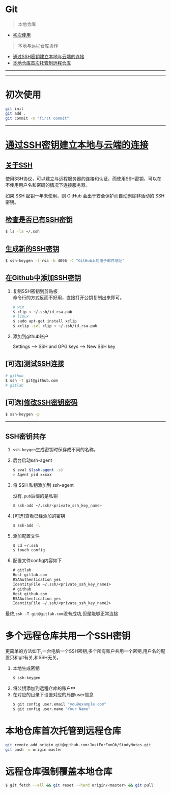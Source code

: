 # Git

> 本地仓库

- [初次使用](#初次使用)



> 本地与远程仓库协作

- [通过SSH密钥建立本地与云端的连接](#通过SSH密钥建立本地与云端的连接)  
- [本地仓库首次托管到远程仓库](#本地仓库首次托管到远程仓库)


---

---

# 初次使用

``` bash
git init
git add .
git commit -m "first commit"
```

---

# [通过SSH密钥建立本地与云端的连接](https://help.github.com/cn/articles/connecting-to-github-with-ssh)

## [关于SSH](https://help.github.com/cn/articles/about-ssh)  

使用SSH协议，可以建立与远程服务器的连接和认证。而使用SSH密钥，可以在不使用用户名和密码的情况下连接服务器。

如果 SSH 密钥一年未使用，则 GitHub 会出于安全保护而自动删除非活动的 SSH 密钥。

## [检查是否已有SSH密钥](https://help.github.com/cn/articles/checking-for-existing-ssh-keys)

``` bash
$ ls -la ~/.ssh
```

## [生成新的SSH密钥](https://help.github.com/cn/articles/generating-a-new-ssh-key-and-adding-it-to-the-ssh-agent)

``` bash
$ ssh-keygen -t rsa -b 4096 -C "GitHub上的电子邮件地址"
```

## [在Github中添加SSH密钥](https://help.github.com/cn/articles/adding-a-new-ssh-key-to-your-github-account)

1. 复制SSH密钥到剪贴板  
命令行的方式反而不好用，直接打开公钥复制出来即可。
    ``` bash
    # win
    $ clip < ~/.ssh/id_rsa.pub
    # linux
    $ sudo apt-get install xclip
    $ xclip -sel clip < ~/.ssh/id_rsa.pub
    ```

2. 添加到github账户  

    Settings --> SSH and GPG keys --> New SSH key

## [可选][测试SSH连接](https://help.github.com/cn/articles/testing-your-ssh-connection)

``` bash
# github
$ ssh -T git@github.com
# gitlab

```

## [可选][修改SSH密钥密码](https://help.github.com/cn/articles/working-with-ssh-key-passphrases)

``` bash
$ ssh-keygen -p
```
  
---

## SSH密钥共存

1. `ssh-keygen`生成密钥时保存成不同的名称。  
2. 后台启动ssh-agent
    ``` bash
    $ eval $(ssh-agent -s)
    > Agent pid xxxxx
    ```
3. 将 SSH 私钥添加到 ssh-agent  

    没有`.pub`后缀的是私钥
    ``` bash
    $ ssh-add ~/.ssh/<private_ssh_key_name>
    ```
4. [可选]查看已经添加的密钥
    ``` bash
    $ ssh-add -l
    ``` 
5. 添加配置文件
    ``` bash
    $ cd ~/.ssh
    $ touch config
    ```
6. 配置文件config内容如下
    ``` txt
    # gitlab
    Host gitlab.com
    RSAAuthentication yes
    IdentityFile ~/.ssh/<private_ssh_key_name1>
    # github
    Host github.com
    RSAAuthentication yes
    IdentityFile ~/.ssh/<private_ssh_key_name2>
    ```
最终,`ssh -T git@gitlab.com`没有成功,但是能够正常连接

# 多个远程仓库共用一个SSH密钥

更简单的方法如下,一台电脑一个SSH密钥,多个所有账户共用一个密钥,用户名的配置只和git有关,和SSH无关。
1. 本地生成密钥
    ``` bash
    $ ssh-keygen
    ```
2. 将公钥添加到远程仓库的账户中
3. 在对应的目录下设置对应的局部user信息
    ``` bash
    $ git config user.email "you@example.com"
    $ git config user.name "Your Name"
    ```

# 本地仓库首次托管到远程仓库

``` bash
git remote add origin git@github.com:JustForFunOk/StudyNotes.git
git push -u origin master
```

# 远程仓库强制覆盖本地仓库

``` bash
$ git fetch --all && git reset --hard origin/<master> && git pull
```

